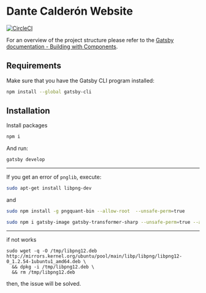 # Dante Calderón Website
[![CircleCI](https://circleci.com/gh/dantehemerson/dantecalderon.com.svg?style=svg)](https://circleci.com/gh/dantehemerson/dantecalderon.com)

For an overview of the project structure please refer to the [Gatsby documentation - Building with Components](https://www.gatsbyjs.org/docs/building-with-components/).

## Requirements

Make sure that you have the Gatsby CLI program installed:
```sh
npm install --global gatsby-cli
```

## Installation

Install packages
```sh
npm i
```

And run:
```sh
gatsby develop
```
----
If you get an error of `pnglib`, execute:
```sh
sudo apt-get install libpng-dev
```
and
```sh
sudo npm install -g pngquant-bin --allow-root  --unsafe-perm=true
```
```sh
sudo npm i gatsby-image gatsby-transformer-sharp --unsafe-perm=true --allow-root
```

---

if not works
```
sudo wget -q -O /tmp/libpng12.deb http://mirrors.kernel.org/ubuntu/pool/main/libp/libpng/libpng12-0_1.2.54-1ubuntu1_amd64.deb \
  && dpkg -i /tmp/libpng12.deb \
  && rm /tmp/libpng12.deb
```
then, the issue will be solved.
